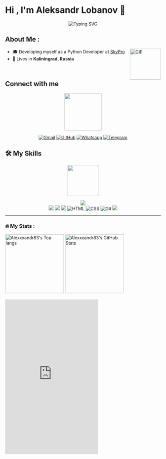 # Hi , I'm Aleksandr Lobanov 👋 
<p align="center"

[![Typing SVG](https://readme-typing-svg.herokuapp.com?color=000000FF&lines=I'm+Python+Junior+Developer)](https://git.io/typing-svg)
</p>

## About Me :

- 🎓 Developing myself as a Python Developer at [SkyPro](https://sky.pro/)  <img align="right" alt="GIF" height="100px" src="https://media.giphy.com/media/KDYB0cH4HW8xc3VIAx/giphy.gif" />
- 🏡 Lives in **Kaliningrad, Russia**
<br>





## Connect with me
<div id="header" align="center">
<img src="https://media.giphy.com/media/v1.Y2lkPTc5MGI3NjExbWZ6bWVjZjFraWxod3B3bDlxOWk0d3BxNmh6ZHB5YnowemdoZnJpbiZlcD12MV9pbnRlcm5hbF9naWZfYnlfaWQmY3Q9Zw/kQ9RplY8BmWr0AqMWX/giphy.gif"width="120"/>
</div>
<p align="center">
	<a href="mailto:alexandp83@mail.ru"><img img src="https://img.shields.io/badge/gmail-%23EA4335.svg?style=plastic&logo=gmail&logoColor=white" alt="Gmail"/></a>
	<a href="https://github.com/Alexxxandr83"><img src="https://img.shields.io/badge/github-%23181717.svg?style=plastic&logo=github&logoColor=white" alt="GitHub"/></a>
	<a href="https://wa.me/79114752014"><img src="https://img.shields.io/badge/whatsapp-%2325D366.svg?style=plastic&logo=whatsapp&logoColor=white" alt="Whatsapp"/></a>
	<a href="https://t.me/San4eys83"><img src="https://img.shields.io/badge/telegram-blue?style=plastic&logo=telegram&logoColor=white" alt="Telegram"/></a>
	
</p>

## 🛠️ My Skills
<div id="header" align="center">
  <img src="https://media.giphy.com/media/M9gbBd9nbDrOTu1Mqx/giphy.gif" width="100"/>
</div>
<p align="center">
<img src="https://img.shields.io/badge/Python%20-%2314354C.svg?style=for-the-badge&logo=python&logoColor=white"/><br>
<img src="https://img.shields.io/badge/Pytest-blue?style=plastic&logo=Pytest&logoColor=white"/>
<img src="https://img.shields.io/badge/Postgresql-white?style=plastic&logo=postgresql&logoColor=Aquamarine"/>
<img src="https://img.shields.io/badge/Linux-FCC624?style=plastic&logo=linux&logoColor=black">
<img alt="HTML" src="https://img.shields.io/badge/HTML%20-%23E34F26.svg?style=plastic&logo=html5&logoColor=white">
<img alt="CSS" src="https://img.shields.io/badge/CSS%20-%231572B6.svg?style=plastic&logo=css3&logoColor=white">
<img alt="Git" src="https://img.shields.io/badge/Git%20-%23F05033.svg?style=plastic&logo=git&logoColor=white">
<img src="https://img.shields.io/badge/Django-%23092E20.svg?&style=plastic&logo=django&logoColor=white" />
</p>
<hr>


### :fire: My Stats :
<div class="row">
<img src="https://github-readme-stats.vercel.app/api/top-langs/?username=Alexxxandr83&show_icons=true&hide_border=true&count_private=true&theme=shades-of-purple&icon_color=fad000" alt="Alexxxandr83's Top langs" height="190">
<img src="https://github-readme-stats.vercel.app/api?username=Alexxxandr83&show_icons=true&hide_border=true&count_private=true&theme=shades-of-purple&icon_color=fad000" alt="Alexxxandr83's GitHub Stats" height="190">
</div>
</br>
<img src="https://komarev.com/ghpvc/?username=Alexxxandr83&style=flat-square&color=blue" alt=""/>
  </div></br>

  <iframe align="center" alt="GIF" height="500px" src="http://rzhunemogu.ru/Widzh/Aforizm.aspx"
        frameborder="0"></iframe>
	
<!--
**Alexxxandr83/Alexxxandr83** is a ✨ _special_ ✨ repository because its `README.md` (this file) appears on your GitHub profile.

Here are some ideas to get you started:

- 🔭 I’m currently working on ...
- 🌱 I’m currently learning ...
- 👯 I’m looking to collaborate on ...
- 🤔 I’m looking for help with ...
- 💬 Ask me about ...
- 📫 How to reach me: ...
- 😄 Pronouns: ...
- ⚡ Fun fact: ...
- :thinking: I’m currently open for a new `job opportunity`, this is [MY RESUME](http://).
-->

